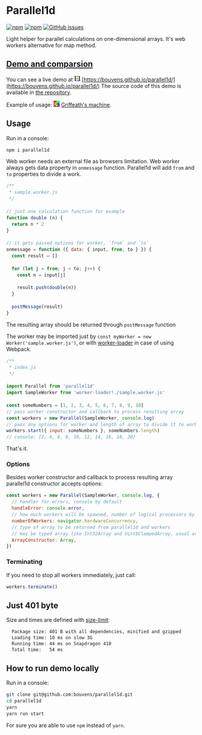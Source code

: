 # Parallel1d
[![npm][npm-badge]][npm] [![npm][npm-dt-badge]][npm] [![GitHub issues][issues-badge]][issues]

Light helper for parallel calculations on one-dimensional arrays. It's web workers alternative for map method.

## [Demo and comparsion](https://bouvens.github.io/parallel1d/)
   
You can see a live demo at <img src="https://raw.githubusercontent.com/bouvens/parallel1d/master/demo/favicon.png" width=16 height=16> [https://bouvens.github.io/parallel1d/](https://bouvens.github.io/parallel1d/)
The source code of this demo is available in [the repository](https://github.com/bouvens/parallel1d/tree/master/demo).

Example of usage: <img src="https://raw.githubusercontent.com/bouvens/griffeath-machine/4e27f6f5df4c6cc77c96ab2e3545cbdc1da0a433/img/favicon.png" width=16 height=16> [Griffeath's machine](https://bouvens.github.io/griffeath-machine/#/workers).

## Usage

Run in a console:
```bash
npm i parallel1d
```

Web worker needs an external file as browsers limitation. Web worker always gets data property in `onmessage` function. Parallel1d will add `from` and `to` properties to divide a work.
```javascript
/**
 * sample.worker.js
 */

// just one calculation function for example
function double (n) {
  return n * 2
}

// it gets passed options for worker, `from` and `to`
onmessage = function ({ data: { input, from, to } }) {
  const result = []

  for (let j = from; j < to; j++) {
    const n = input[j]

    result.push(double(n))
  }

  postMessage(result)
}
```

The resulting array should be returned through `postMessage` function

The worker may be imported just by `const myWorker = new Worker('sample.worker.js')`, or with [worker-loader](https://www.npmjs.com/package/worker-loader) in case of using Webpack.

```javascript
/**
 * index.js
 */

import Parallel from 'parallel1d'
import SampleWorker from 'worker-loader!./sample.worker.js'

const someNumbers = [1, 2, 3, 4, 5, 6, 7, 8, 9, 10]
// pass worker constructor and callback to process resulting array
const workers = new Parallel(SampleWorker, console.log)
// pass any options for worker and length of array to divide it to workers
workers.start({ input: someNumbers }, someNumbers.length)
// console: [2, 4, 6, 8, 10, 12, 14, 16, 18, 20]
```

That's it.

### Options

Besides worker constructor and callback to process resulting array parallel1d constructor accepts options:
```javascript
const workers = new Parallel(SampleWorker, console.log, {
  // handler for errors, console by default
  handleError: console.error,
  // how much workers will be spawned, number of logical processors by default
  numberOfWorkers: navigator.hardwareConcurrency,
  // type of array to be returned from parallel1d and workers
  // may be typed array like Int32Array and Uint8ClampedArray, usual array by default
  ArrayConstructor: Array,
})
```

### Terminating
If you need to stop all workers immediately, just call:
```javascript
workers.terminate()
```

## Just 401 byte

Size and times are defined with [size-limit](https://www.npmjs.com/package/size-limit):
```
  Package size: 401 B with all dependencies, minified and gzipped
  Loading time: 10 ms on slow 3G
  Running time: 44 ms on Snapdragon 410
  Total time:   54 ms
```

## How to run demo locally

Run in a console:
```bash
git clone git@github.com:bouvens/parallel1d.git
cd parallel1d
yarn
yarn run start
```

For sure you are able to use `npm` instead of `yarn`.

[npm-badge]: https://img.shields.io/npm/v/parallel1d.png?style=flat-square
[npm]: https://www.npmjs.com/package/parallel1d

[npm-dt-badge]: https://img.shields.io/npm/dt/parallel1d.png?style=flat-square

[issues-badge]: https://img.shields.io/github/issues/bouvens/parallel1d.svg?style=flat-square
[issues]: https://github.com/bouvens/parallel1d/issues
